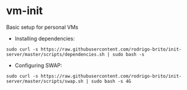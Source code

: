 # vm-init
Basic setup for personal VMs

 - Installing dependencies: 

```sudo curl -s https://raw.githubusercontent.com/rodrigo-brito/init-server/master/scripts/dependencies.sh | sudo bash -s```



 - Configuring SWAP: 

```sudo curl -s https://raw.githubusercontent.com/rodrigo-brito/init-server/master/scripts/swap.sh | sudo bash -s 4G```
